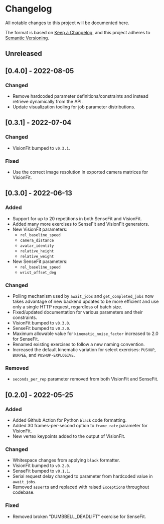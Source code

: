 # Changelog
All notable changes to this project will be documented here.

The format is based on [Keep a Changelog](https://keepachangelog.com/en/1.0.0/),
and this project adheres to [Semantic Versioning](https://semver.org/spec/v2.0.0.html).

## Unreleased

## [0.4.0] - 2022-08-05

### Changed

- Remove hardcoded parameter definitions/constraints and instead retrieve dynamically from the API.
- Update visualization tooling for job parameter distributions.

## [0.3.1] - 2022-07-04

### Changed

- VisionFit bumped to `v0.3.1`.

### Fixed

- Use the correct image resolution in exported camera matrices for VisionFit.

## [0.3.0] - 2022-06-13

### Added
- Support for up to 20 repetitions in both SenseFit and VisionFit.
- Added many more exercises to SenseFit and VisionFit generators.
- New VisionFit parameters:
  - `rel_baseline_speed`
  - `camera_distance`
  - `avatar_identity`
  - `relative_height`
  - `relative_weight`
- New SenseFit parameters:
  - `rel_baseline_speed`
  - `wrist_offset_deg`

### Changed
- Polling mechanism used by `await_jobs` and `get_completed_jobs` now takes advantage of new backend updates to be more efficient and use only a single HTTP request, regardless of batch size.
- Fixed/updated documentation for various parameters and their constraints.
- VisionFit bumped to `v0.3.0`.
- SenseFit bumped to `v0.2.0`.
- Maximum allowable value for `kinematic_noise_factor` increased to 2.0 for SenseFit.
- Renamed existing exercises to follow a new naming convention.
- Increased the default kinematic variation for select exercises: `PUSHUP`, `BURPEE`, and `PUSHUP-EXPLOSIVE`.

### Removed
- `seconds_per_rep` parameter removed from both VisionFit and SenseFit.

## [0.2.0] - 2022-05-25

### Added

- Added Github Action for Python `black` code formatting.
- Added 30 frames-per-second option to `frame_rate` parameter for VisionFit.
- New vertex keypoints added to the output of VisionFit.

### Changed

- Whitespace changes from applying `black` formatter.
- VisionFit bumped to `v0.2.0`.
- SenseFit bumped to `v0.1.1`.
- Serial request delay changed to parameter from hardcoded value in `await_jobs`.
- Removed `assert`s and replaced with raised `Exception`s throughout codebase.

### Fixed

- Removed broken "DUMBBELL_DEADLIFT" exercise for SenseFit.
